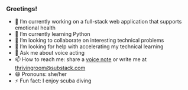 ### Greetings!

<!--
**huaszu/huaszu** is a ✨ _special_ ✨ repository because its `README.md` (this file) appears on your GitHub profile.

Here are some ideas to get you started:

- 🔭 I’m currently working on a full-stack web application that supports emotional health
- 🌱 I’m currently learning Python
- 👯 I’m looking to collaborate on interesting technical problems
- 🤔 I’m looking for help with accelerating my technical learning
- 💬 Ask me about voice acting
- 📫 How to reach me: share a [voice note](https://anchor.fm/thrivingroom/message) or write me at thrivingroom@substack.com
- 😄 Pronouns: she/her
- ⚡ Fun fact: I enjoy scuba diving
-->
- 🔭 I’m currently working on a full-stack web application that supports emotional health
- 🌱 I’m currently learning Python
- 👯 I’m looking to collaborate on interesting technical problems
- 🤔 I’m looking for help with accelerating my technical learning
- 💬 Ask me about voice acting
- 📫 How to reach me: share a [voice note](https://anchor.fm/thrivingroom/message) or write me at thrivingroom@substack.com
- 😄 Pronouns: she/her
- ⚡ Fun fact: I enjoy scuba diving
